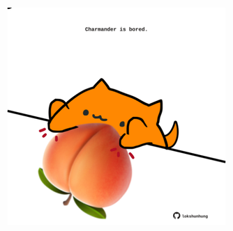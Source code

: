 <!-- built at 11/08/2023, 18:00:41 UTC -->
<p align="center">
  <img width="500" height="500" src="./ReadmeImage.svg">
</p>
